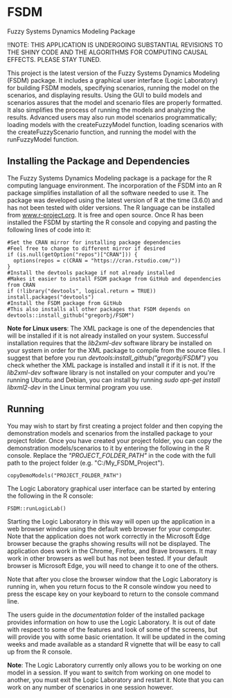 # FSDM  
Fuzzy Systems Dynamics Modeling Package

!!NOTE: THIS APPLICATION IS UNDERGOING SUBSTANTIAL REVISIONS TO THE SHINY CODE AND THE ALGORITHMS FOR COMPUTING CAUSAL EFFECTS. PLEASE STAY TUNED.

This project is the latest version of the Fuzzy Systems Dynamics Modeling (FSDM) package. It includes a graphical user interface (Logic Laboratory) for building FSDM models, specifying scenarios, running the model on the scenarios, and displaying results. Using the GUI to build models and scenarios assures that the model and scenario files are properly formatted. It also simplifies the process of running the models and analyzing the results. Advanced users may also run model scenarios programmatically; loading models with the createFuzzyModel function, loading scenarios with the createFuzzyScenario function, and running the model with the runFuzzyModel function.

## Installing the Package and Dependencies
The Fuzzy Systems Dynamics Modeling package is a package for the R computing language environment. The incorporation of the FSDM into an R package simplifies installation of all the software needed to use it. The package was developed using the latest version of R at the time (3.6.0) and has not been tested with older versions. The R language can be installed from www.r-project.org. It is free and open source. Once R has been installed the FSDM by starting the R console and copying and pasting the following lines of code into it:

```
#Set the CRAN mirror for installing package dependencies
#Feel free to change to different mirror if desired
if (is.null(getOption("repos")["CRAN"])) {
  options(repos = c(CRAN = "https://cran.rstudio.com/"))
}
#Install the devtools package if not already installed
#Makes it easier to install FSDM package from GitHub and dependencies from CRAN
if (!library("devtools", logical.return = TRUE)) install.packages("devtools")
#Install the FSDM package from GitHub
#This also installs all other packages that FSDM depends on
devtools::install_github("gregorbj/FSDM")

```

**Note for Linux users**: The XML package is one of the dependencies that will be installed if it is not already installed on your system. Successful installation requires that the *lib2xml-dev* software library be installed on your system in order for the XML package to compile from the source files. I suggest that before you run *devtools:install_github("gregorbj/FSDM")* you check whether the XML package is installed and install it if it is not. If the *lib2xml-dev* software library is not installed on your computer and you're running Ubuntu and Debian, you can install by running *sudo apt-get install libxml2-dev* in the Linux terminal program you use.

## Running 
You may wish to start by first creating a project folder and then copying the demonstration models and scenarios from the installed package to your project folder. Once you have created your project folder, you can copy the demonstration models/scenarios to it by entering the following in the R console. Replace the *"PROJECT_FOLDER_PATH"* in the code with the full path to the project folder (e.g. "C:/My_FSDM_Project").
```
copyDemoModels("PROJECT_FOLDER_PATH")
```

The Logic Laboratory graphical user interface can be started by entering the following in the R console:
```
FSDM::runLogicLab()
```

Starting the Logic Laboratory in this way will open up the application in a web browser window using the default web browser for your computer. Note that the application does not work correctly in the Microsoft Edge browser because the graphs showing results will not be displayed. The application does work in the Chrome, Firefox, and Brave browsers. It may work in other browsers as well but has not been tested. If your default browser is Microsoft Edge, you will need to change it to one of the others.

Note that after you close the browser window that the Logic Laboratory is running in, when you return focus to the R console window you need to press the escape key on your keyboard to return to the console command line.

The users guide in the *documentation* folder of the installed package provides information on how to use the Logic Laboratory. It is out of date with respect to some of the features and look of some of the screens, but will provide you with some basic orientation. It will be updated in the coming weeks and made available as a standard R vignette that will be easy to call up from the R console.

**Note**: The Logic Laboratory currently only allows you to be working on one model in a session. If you want to switch from working on one model to another, you must exit the Logic Laboratory and restart it. Note that you can work on any number of scenarios in one session however.


